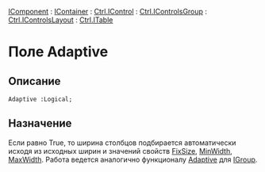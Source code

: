 ﻿---
Link: .Ctrl.ITable.@Adaptive
---

[IComponent](topic:Com.Custom.ComClasses.IComponent.Default) :
[IContainer](topic:Com.Custom.ComClasses.IContainer.Default) :
[Ctrl.IControl](topic:Com.Custom.ComClasses.Ctrl.IControl.Default) :
[Ctrl.IControlsGroup](topic:Com.Custom.ComClasses.Ctrl.IControlsGroup.Default) :
[Ctrl.IControlsLayout](topic:Com.Custom.ComClasses.Ctrl.IControlsLayout.Default) :
[Ctrl.ITable](Default)

# Поле Adaptive

## Описание

    Adaptive :Logical;

## Назначение

Если равно True, то ширина столбцов подбирается автоматически исходя
из исходных ширин и значений свойств
[FixSize](topic:.Custom.ComClasses.Ctrl.IControl.FixSize),
[MinWidth](topic:.Custom.ComClasses.Ctrl.IControlCell.MinWidth),
[MaxWidth](topic:.Custom.ComClasses.Ctrl.IControlCell.MaxWidth).
Работа ведется аналогично функционалу
[Adaptive](topic:.Custom.ComClasses.Ctrl.IGroup.Adaptive)
для [IGroup](topic:.Custom.ComClasses.Ctrl.IGroup.Default).